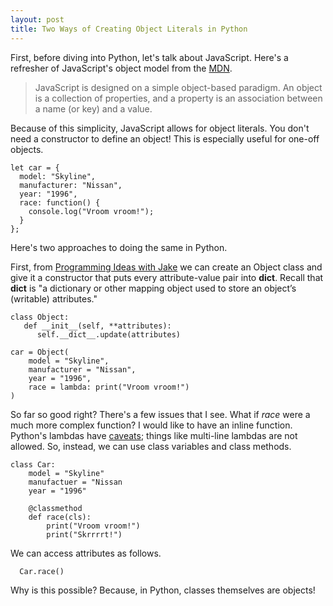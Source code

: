 ```yaml
---
layout: post
title: Two Ways of Creating Object Literals in Python
---
```

First, before diving into Python, let's talk about JavaScript. Here's a refresher of JavaScript's object model from the [MDN](https://developer.mozilla.org/en-US/docs/Web/JavaScript/Guide/Working_with_Objects). 

> JavaScript is designed on a simple object-based paradigm. An object is a collection of properties, and a property is an association between a name (or key) and a value.

Because of this simplicity, JavaScript allows for object literals. You don't need a constructor to define an object! This is especially useful for one-off objects.

    let car = {
      model: "Skyline",
      manufacturer: "Nissan",
      year: "1996",
      race: function() {
        console.log("Vroom vroom!");
      }
    };
    
Here's two approaches to doing the same in Python.

First, from [Programming Ideas with Jake](https://programmingideaswithjake.wordpress.com/2016/05/07/object-literals-in-python/) we can create an Object class and give it a constructor that puts every attribute-value pair into __dict__. Recall that __dict__ is "a dictionary or other mapping object used to store an object’s (writable) attributes."

    class Object:
       def __init__(self, **attributes):
          self.__dict__.update(attributes)
          
    car = Object(
        model = "Skyline",
        manufacturer = "Nissan",
        year = "1996",
        race = lambda: print("Vroom vroom!")
    )
   
So far so good right? There's a few issues that I see. What if *race* were a much more complex function? I would like to have an inline function. Python's lambdas have [caveats](https://www.artima.com/weblogs/viewpost.jsp?thread=147358); things like multi-line lambdas are not allowed. So, instead, we can use class variables and class methods.

    class Car:
        model = "Skyline"
        manufactuer = "Nissan
        year = "1996"
        
        @classmethod
        def race(cls):
            print("Vroom vroom!")
            print("Skrrrrt!")
 
We can access attributes as follows. 
      
      Car.race()   
      
Why is this possible? Because, in Python, classes themselves are objects!
